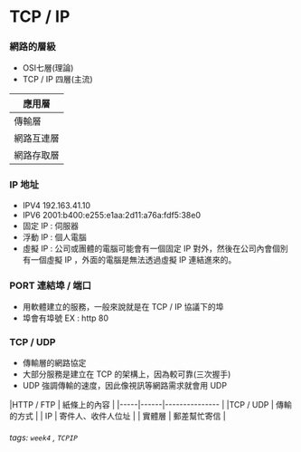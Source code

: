 # TCP / IP
### 網路的層級
- OSI七層(理論)
- TCP / IP 四層(主流)

| 應用層     |
| --------  |
| 傳輸層     |
| 網路互連層 |
| 網路存取層  |

### IP 地址
- IPV4 192.163.41.10
- IPV6 2001:b400:e255:e1aa:2d11:a76a:fdf5:38e0
- 固定 IP : 伺服器
- 浮動 IP : 個人電腦
- 虛擬 IP : 公司或團體的電腦可能會有一個固定 IP 對外，然後在公司內會個別有一個虛擬 IP ，外面的電腦是無法透過虛擬 IP 連結進來的。

### PORT 連結埠 / 端口
- 用軟體建立的服務，一般來說就是在 TCP / IP 協議下的埠
- 埠會有埠號 EX : http 80

### TCP / UDP
- 傳輸層的網路協定
- 大部分服務是建立在 TCP 的架構上，因為較可靠(三次握手)
- UDP 強調傳輸的速度，因此像視訊等網路需求就會用 UDP

|HTTP / FTP  | 紙條上的內容     |
|-----|------|--------------- |
|TCP / UDP   | 傳輸的方式       |
|  IP        | 寄件人、收件人位址 |
|  實體層     | 郵差幫忙寄信     |

###### tags: `week4` , `TCPIP`